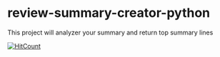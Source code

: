 # review-summary-creator-python
This project will analyzer your summary and return top summary lines


[![HitCount](http://hits.dwyl.io/teamtact/https://github.com/teamtact/review-summary-creator-python.svg)](http://hits.dwyl.io/teamtact/https://github.com/teamtact/review-summary-creator-python)
